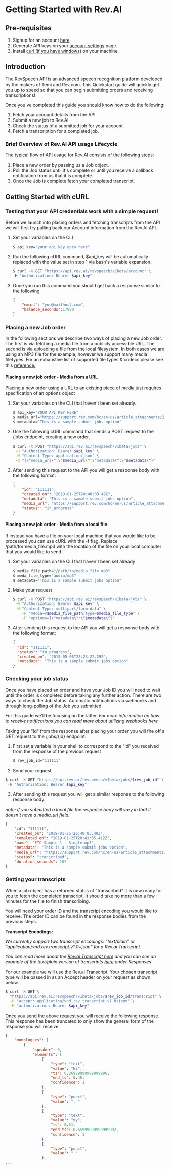 # Getting Started with Rev.AI

## Pre-requisites 

1. Signup for an account [here](https://www.rev.ai/account/auth/signup)
2. Generate API keys on your [account settings](https://www.rev.ai/settings) page.
3. Install [curl (if you have windows)](https://stackoverflow.com/questions/9507353/how-do-i-install-and-use-curl-on-windows) on your machine.



## Introduction

The RevSpeech API is an advanced speech recognition platform developed by the makers of Temi and Rev.com. This Quickstart guide will quickly get you up to speed so that you can begin submitting orders and receiving transcriptions! 

Once you've completed this guide you should know how to do the following:

1. Fetch your account details from the API
2. Submit a new job to Rev.AI
3. Check the status of a submitted job for your account
4. Fetch a transcription for a completed job.

### Brief Overview of Rev.AI API usage Lifecycle

The typical flow of API usage for Rev.AI consists of the following steps:

1. Place a new order by passing us a Job object.
2. Poll the Job status until it's complete or until you receive a callback notification from us that it is complete.
3. Once the Job is complete fetch your completed transcript. 



## Getting Started with cURL

### Testing that your API credentials work with a simple request!

Before we launch into placing orders and fetching transcripts from the API we will first try pulling back our Account information from the Rev.AI API. 

1. Set your variables on the CLI

   ```sh
   $ api_key="your api key goes here" 
   ```

2. Run the following cURL command, $api_key will be automatically replaced with the value set in step 1 via bash's variable expansion.

   ```sh
   $ curl -X GET "https://api.rev.ai/revspeech/v1beta/account" \
   -H "Authorization: Bearer $api_key"
   ```

3. Once you run this command you should get back a response similar to the following

   ```json
   {
       "email": "you@mailhost.com",
       "balance_seconds":17880
   }
   ```



### Placing a new Job order

In the following sections we describe two ways of placing a new Job order. The first is via fetching a media file from a publicly accessible URL. The second is via uploading a file from the local filesystem. In both cases we are using an MP3 file for the example, however we support many media filetypes. For an exhaustive list of supported file types & codecs please see this [reference.](supported_codecs.md) 

#### Placing a new job order - Media from a URL

Placing a new order using a URL to an existing piece of media just requires specification of an options object 

1. Set your variables on the CLI that haven't been set already.

   ```sh
   $ api_key="YOUR API KEY HERE" 
   $ media_url="https://support.rev.com/hc/en-us/article_attachments/200043975/FTC_Sample_1_-_Single.mp3"
   $ metadata="This is a sample submit jobs option"
   ```

2. Use the following cURL command that sends a POST request to the /jobs endpoint, creating a new order.

   ```sh
   $ curl -X POST "https://api.rev.ai/revspeech/v1beta/jobs" \
   	-H "Authorization: Bearer $api_key" \
   	-H "Content-Type: application/json" \
   	-d "{\"media_url\":\"$media_url\",\"metadata\":\"$metadata\"}"
   
   ```

3. After sending this request to the API you will get a response body with the following format:

   ```json
   {
       "id": "111111",
       "created_on": "2019-01-25T20:40:03.49Z",
       "metadata": "This is a sample submit jobs option",
       "media_url": "https://support.rev.com/hc/en-us/article_attachments/200043975/FTC_Sample_1_-_Single.mp3",
       "status": "in_progress"
   }
   ```

#### Placing a new job order - Media from a local file

If instead you have a file on your local machine that you would like to be processed you can use cURL with the -f flag. Replace /path/to/media_file.mp3 with the location of the file on your local computer that you would like to send.

1. Set your variables on the CLI that haven't been set already

   ```sh
   $ media_file_path="/path/to/media_file.mp3"
   $ meda_file_type="audio/mp3"
   $ metadata="This is a sample submit jobs option"
   ```

2. Make your request

   ```sh
   $ curl -X POST "https://api.rev.ai/revspeech/v1beta/jobs" \
   	-H "Authorization: Bearer $api_key" \
   	-H "Content-Type: multipart/form-data" \
       -F "media=@$media_file_path;type=$media_file_type" \
       -F "options={\"metadata\":\"$metadata\"}"
   ```

3. After sending this request to the API you will get a response body with the following format:

   ```json
   {
     "id": "111111",
     "status": "in_progress",
     "created_on": "2018-05-05T23:23:22.29Z",
     "metadata": "This is a sample submit jobs option"
   }
   ```

###  

### Checking your job status

Once you have placed an order and have your Job ID you will need to wait until the order is completed before taking any further action. There are two ways to check the Job status: Automatic notifications via webhooks and through long-polling of the Job you submitted. 

For this guide we'll be focusing on the latter. *For more information on how to receive notifications you can read more about utilizing webhooks [here](https://docs.rev.ai/en/latest/models/webhooks.html)*

Taking your "id" from the response after placing your order you will fire off a GET request to the /jobs/{id} endpoint:

1. First set a variable in your shell to correspond to the "id" you received from the response of the previous request

   ```sh
   $ rev_job_id="111111"
   ```

2.  Send your request

   ```sh
   $ curl -X GET "https://api.rev.ai/revspeech/v1beta/jobs/$rev_job_id" \
   	-H "Authorization: Bearer $api_key"
   ```

3.  After sending this request you will get a similar response to the following response body:

   *note: If you submitted a local file the response body will vary in that it doesn't have a media_url field.*

   ```json
   {
       "id": "111111",
       "created_on": "2019-01-25T20:40:03.49Z",
       "completed_on": "2019-01-25T20:41:55.412Z",
       "name": "FTC Sample 1 - Single.mp3",
       "metadata": "This is a sample submit jobs option",
       "media_url": "https://support.rev.com/hc/en-us/article_attachments/200043975/FTC_Sample_1_-_Single.mp3",
       "status": "transcribed",
       "duration_seconds": 107
   }
   ```


### Getting your transcripts

When a job object has a returned status of "transcribed" it is now ready for you to fetch the completed transcript. It should take no more than a few minutes for the file to finish transcribing.

You will need your order ID and the transcript encoding you would like to receive. The order ID can be found in the response bodies from the previous steps. 

**Transcript Encodings:**

*We currently support two transcript encodings: "text/plain" or "application/vnd.rev.transcript.v1.0+json" for a Rev.ai Transcript.*

*You can read more about the [Rev.ai Transcript here](https://docs.rev.ai/en/latest/models/transcript.html#transcript-model)* *and you can see an example of the text/plain version of transcripts [here](https://docs.rev.ai/en/latest/endpoints/transcript.html) under Responses*

For our example we will use the Rev.ai Transcript. Your chosen transcript type will be passed in as an Accept header on your request as shown below.

```sh
$ curl -X GET \
  "https://api.rev.ai/revspeech/v1beta/jobs/$rev_job_id/transcript" \
  -H "accept: application/vnd.rev.transcript.v1.0+json" \
  -H "authorization: Bearer $api_key"
```

Once you send the above request you will receive the following response. This response has been truncated to only show the general form of the response you will receive.

```json
{
    "monologues": [
        {
            "speaker": 0,
            "elements": [
                {
                    "type": "text",
                    "value": "Hi",
                    "ts": 0.26999999999999996,
                    "end_ts": 0.48,
                    "confidence": 1
                },
                {
                    "type": "punct",
                    "value": ", "
                },
                {
                    "type": "text",
                    "value": "my",
                    "ts": 0.51,
                    "end_ts": 0.65999999999999992,
                    "confidence": 1
                },
                {
                    "type": "punct",
                    "value": " "
                },
...
```
